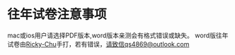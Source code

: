 往年试卷注意事项
=====
mac或ios用户请选择PDF版本,word版本亲测会有格式错误或缺失。
word版往年试卷由[Ricky-Chu](https://github.com/Ricky-Chu)手打，若有错误，请致信qs4869@outlook.com
